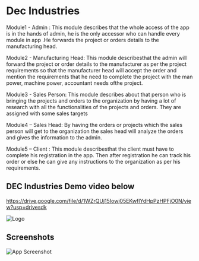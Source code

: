 
# Dec Industries

Module1 - Admin : This module describes that the whole access of the app is
in the hands of admin, he is the only accessor who can handle every module in
app .He forwards the project or orders details to the manufacturing head.

 Module2 - Manufacturing Head: This module describesthat the admin will
forward the project or order details to the
manufacturer as per the project requirements so that the manufacturer head will
accept the order and mention the
requirements that he need to complete the project with the man power, machine
power, accountant needs ofthe project.

 Module3 - Sales Person: This module describes about that person who is
bringing the projects and orders to the organization by having a lot of
research with all the
functionalities of the projects and orders. They are assigned with some sales targets


Module4 – Sales Head: By having the orders or projects which the sales person will
get to the organization the sales head will analyze the orders and gives the
information to the admin.

 Module5 – Client : This module describesthat the client must have to complete
his registration in the app. Then after
registration he can track his order or else he can give any instructions to the
organization as per his requirements.
## DEC Industries Demo video below

https://drive.google.com/file/d/1WZrQUj15Iowj05EKwfIYdHpPzHPFjO0N/view?usp=drivesdk


![Logo](![IMG-20240530-WA0002](https://github.com/user-attachments/assets/abbcc1d3-84d4-4e33-9b76-21f51ac2fadd)
)


## Screenshots

![App Screenshot](https://drive.google.com/file/d/1X-PRX5kgsrmlHgSRQAWFK4g6QPAYGCoc/view?usp=drive_link)

